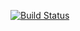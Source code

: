 [![Build Status](https://travis-ci.org/pauloabner/hepub.svg?branch=master)](https://travis-ci.org/pauloabner/hepub)
